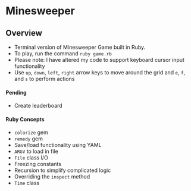 # Minesweeper

## Overview

- Terminal version of Minesweeper Game built in Ruby.
- To play, run the command `ruby game.rb`
- Please note: I have altered my code to support keyboard cursor input functionality
- Use `up`, `down`, `left`, `right` arrow keys to move around the grid and `e`, `f`, and `s` to perform actions

#### Pending
- Create leaderboard

#### Ruby Concepts
- `colorize` gem
- `remedy` gem
- Save/load functionality using YAML
- `ARGV` to load in file
- `File` class I/O
- Freezing constants
- Recursion to simplify complicated logic
- Overriding the `inspect` method
- `Time` class
